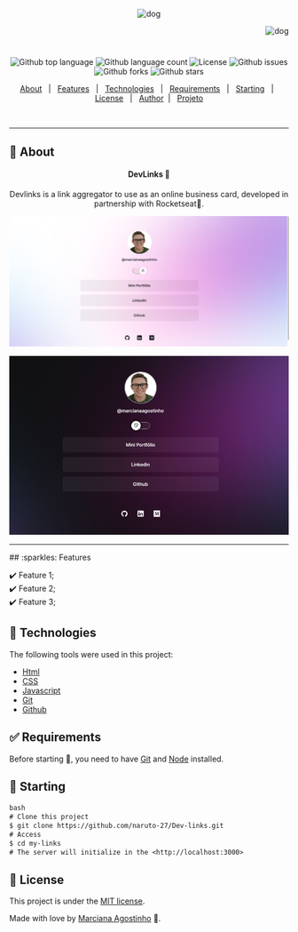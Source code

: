 <p align="center">
   <img src="https://media.giphy.com/media/UE8IERTQe4YDjGZKx6/giphy.gif" alt="dog" width="250"/>
</p>

<p align="right">
   <img src="https://media.giphy.com/media/FayHP89OV4WUzYUfIZ/giphy.gif" alt="dog" width="150"/>
</p>

<h1 align="center"></h1>

<p align="center">
  <img alt="Github top language" src="https://img.shields.io/github/languages/top/naruto-27/Dev-links?color=008B8B">

  <img alt="Github language count" src="https://img.shields.io/github/languages/count/naruto-27/Dev-links?color=008B8B">
<!-- 
  <img alt="Repository size" src="https://img.shields.io/agostinhomarcia/projeto-doguinho?color=008B8B"> -->

  <img alt="License" src="https://img.shields.io/github/license/agostinhomarcia/my-links?color=008B8B">

   <img alt="Github issues" src="https://img.shields.io/github/issues/naruto-27/Dev-links?color=008B8B" />

   <img alt="Github forks" src="https://img.shields.io/github/forks/naruto-27/Dev-links?color=008B8B" />

   <img alt="Github stars" src="https://img.shields.io/github/stars/naruto-27/Dev-links?color=008B8B" /> 
</p>

<p align="center">
  <a href="#dart-about">About</a> &#xa0; | &#xa0; 
  <a href="#sparkles-features">Features</a> &#xa0; | &#xa0;
  <a href="#rocket-technologies">Technologies</a> &#xa0; | &#xa0;
  <a href="#white_check_mark-requirements">Requirements</a> &#xa0; | &#xa0;
  <a href="#checkered_flag-starting">Starting</a> &#xa0; | &#xa0;
  <a href="#memo-license">License</a> &#xa0; | &#xa0;
  <a href="https://github.com/naruto-27" target="_blank">Author</a>&#xa0; | &#xa0
  <a href="" target="_blank" rel="noopener noreferrer">Projeto</a>
</p>

<br>
<hr>

## :dart: About

<h4 align="center"> DevLinks 🎉 </h4>
<p align="center">Devlinks is a link aggregator to use as an online business card, developed in partnership with Rocketseat💜.</p>

<p align="center">
   <img src="img/light.png" alt="dog" width="650"/>
</p>

<p align="center">
   <img src="img/dark.png" alt="dog" width="650"/>
</p>

<hr>
## :sparkles: Features

:heavy_check_mark: Feature 1;\
:heavy_check_mark: Feature 2;\
:heavy_check_mark: Feature 3;

## :rocket: Technologies

The following tools were used in this project:

- [Html](https://developer.mozilla.org/pt-BR/docs/Web/HTML/Element/html/)
- [CSS](https://developer.mozilla.org/pt-BR/docs/Web/CSS)
- [Javascript](https://developer.mozilla.org/pt-BR/docs/Web/JavaScript)
- [Git](https://git-scm.com/docs/git/pt_BR)
- [Github](https://docs.github.com/pt)

## :white_check_mark: Requirements

Before starting :checkered_flag:, you need to have [Git](https://git-scm.com) and [Node](https://nodejs.org/en/) installed.

## :checkered_flag: Starting
```
bash
# Clone this project
$ git clone https://github.com/naruto-27/Dev-links.git
# Access
$ cd my-links
# The server will initialize in the <http://localhost:3000>
```


## :memo: License

This project is under the [MIT license](./LICENSE).

Made with love by [Marciana Agostinho](https://github.com/naruto-27/Dev-links) 🚀.

<p align="center">
   <img src="https://media.giphy.com/media/WMRGlB65REWsXNJyAq/giphy.gif